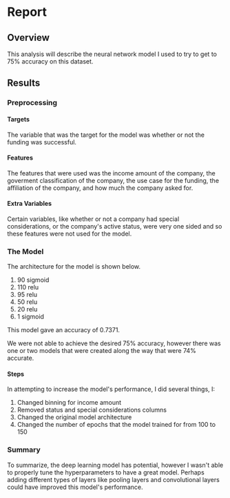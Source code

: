 # Report

## Overview

This analysis will describe the neural network model I used to try to get to 75% accuracy on this dataset.

## Results

### Preprocessing

#### Targets

The variable that was the target for the model was whether or not the funding was successful.

#### Features

The features that were used was the income amount of the company, the goverment classification of the company, the use case for the funding, the affiliation of the company, and how much the company asked for.

#### Extra Variables

Certain variables, like whether or not a company had special considerations, or the company's active status, were very one sided and so these features were not used for the model.

### The Model

The architecture for the model is shown below.

1. 90 sigmoid
2. 110 relu
3. 95 relu
4. 50 relu
5. 20 relu
6. 1 sigmoid

This model gave an accuracy of 0.7371.

We were not able to achieve the desired 75% accuracy, however there was one or two models that were created along the way that were 74% accurate.

#### Steps

In attempting to increase the model's performance, I did several things, I:

1. Changed binning for income amount
2. Removed status and special considerations columns
3. Changed the original model architecture
4. Changed the number of epochs that the model trained for from 100 to 150

### Summary

To summarize, the deep learning model has potential, however I wasn't able to properly tune the hyperparameters to have a great model. Perhaps adding different types of layers like pooling layers and convolutional layers could have improved this model's performance.